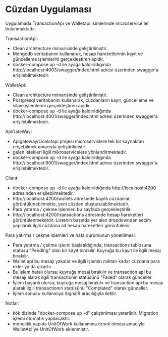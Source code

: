 # Cüzdan Uygulaması

Uygulamada TransactionApi ve Walletapi isimlerinde microservice'ler bulunmaktadır.


TransactionApi:
 - Clean architecture mimarisinde geliştirilmiştir.
 - Mongodb veritabanını kullanarak, hesap hareketlerinin kayıt ve güncelleme işlemlerini gerçekleştiren apidir.
 - docker-compose up -d ile ayağa kaldırıldığında http://localhost:4003/swagger/index.html adresi üzerinden swagger'a erişilebilmektedir.

WalletApi:
 - Clean architecture mimarisinde geliştirilmiştir.
 - Postgresql veritabanını kullanarak, cüzdanların kayıt, güncelleme ve silme işlemlerini gerçekleştiren apidir.
 - docker-compose up -d ile ayağa kaldırıldığında http://localhost:4001/swagger/index.html adresi üzerinden swagger'a erişilebilmektedir.


ApiGateWay:
- Apigateway/Ocelotapi projesi microservislere tek bir kaynaktan erişebilmek amacıyla geliştirilmiştir
- gelen istekleri ilgili mikroservicelere yönlendirmektedir.
- docker-compose up -d ile ayağa kaldırıldığında http://localhost:6001/swagger/index.html adresi üzerinden swagger'a erişilebilmektedir.

Client:
- docker-compose up -d ile ayağa kaldırıldığında http://localhost:4200 adresinden erişilebilmektedir.
- http://localhost:4200/wallets adresinde kayıtlı cüzdanlar görüntülünebilmekte, yeni cüzdan oluşturulabilmektedir.
- Para yatırma / çekme işlemleri bu sayfada gerçekleştirilir.
- http://localhost:4200/transactions adresinde hesap hareketleri görüntülenmeketdir. Listenin başında yer alan dropdowndan seçim yapılarak ilgili cüzdana ait hesap hareketleri görüntülenir. 

Para yatırma / çekme işlemleri ve hata durumunun yönetilmesi:
- Para yatırma / çekme işlemi başlatıldığında,  transactions tablosuna statusu "Pending" olan bir kayıt bırakılır. Kuyruğa bu kayıt ile ilgili mesaj bırakılır.
- Wallet api bu mesajı yakalar ve ilgili işlemin miktarı kadar cüzdana para ekler ya da çıkartır.
- Bu işlem hatalı olursa; kuyruğa mesaj bırakılır ve transaction api bu mesajı alarak ilgili transactionın statüsünü "Failed" olarak günceller.
- İşlem başarılı olursa; kuyruğa mesaj bırakılır ve transaction api bu mesajı alarak ilgili transactionın statüsünü "Complated" olarak günceller.
- İşlem sonucu kullanıcıya SignalR aracılığıyla iletilir.

Notlar:
- kök dizinde "docker-compose up -d" çalıştırılması yeterlidir. Migration işlemi otomatik yapılacaktır.
- monolitik yapıda UnitOfWork kullanımına örnek olması amacıyla WalletApi'ye UnitOfWork eklenmiştir.
